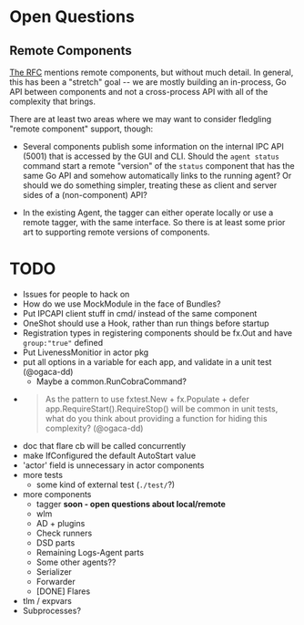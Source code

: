 # Open Questions

## Remote Components

[The RFC](https://github.com/DataDog/architecture/blob/master/rfcs/agent-component-architecture/rfc.md#remote-component-considerations) mentions remote components, but without much detail.
In general, this has been a "stretch" goal -- we are mostly building an in-process, Go API between components and not a cross-process API with all of the complexity that brings.

There are at least two areas where we may want to consider fledgling "remote component" support, though:

 * Several components publish some information on the internal IPC API (5001) that is accessed by the GUI and CLI.
   Should the `agent status` command start a remote "version" of the `status` component that has the same Go API and somehow automatically links to the running agent?
   Or should we do something simpler, treating these as client and server sides of a (non-component) API?

 * In the existing Agent, the tagger can either operate locally or use a remote tagger, with the same interface.
   So there is at least some prior art to supporting remote versions of components.

# TODO

 * Issues for people to hack on
 * How do we use MockModule in the face of Bundles?
 * Put IPCAPI client stuff in cmd/ instead of the same component
 * OneShot should use a Hook, rather than run things before startup
 * Registration types in registering components should be fx.Out and have `group:"true"` defined
 * Put LivenessMonitior in actor pkg
 * put all options in a variable for each app, and validate in a unit test (@ogaca-dd)
   * Maybe a common.RunCobraCommand?
 * > As the pattern to use fxtest.New + fx.Populate + defer app.RequireStart().RequireStop() will be common in unit tests, what do you think about providing a function for hiding this complexity?
   (@ogaca-dd)
 * doc that flare cb will be called concurrently
 * make IfConfigured the default AutoStart value
 * 'actor' field is unnecessary in actor components
 * more tests
   * some kind of external test (`./test/`?)
 * more components
   * tagger **soon - open questions about local/remote**
   * wlm
   * AD + plugins
   * Check runners
   * DSD parts
   * Remaining Logs-Agent parts
   * Some other agents??
   * Serializer
   * Forwarder
   * [DONE] Flares
 * tlm / expvars
 * Subprocesses?

